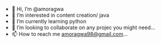 - 👋 Hi, I’m @amoragwa
- 👀 I’m interested in content creation/ java 
- 🌱 I’m currently learning python
- 💞️ I’m looking to collaborate on any projec you might need...
- 📫 How to reach me amoragwa98@gmail.com...

<!---
amoragwa/amoragwa is a ✨ special ✨ repository because its `README.md` (this file) appears on your GitHub profile.
You can click the Preview link to take a look at your changes.
--->
